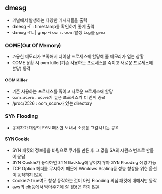 ## dmesg
- 커널에서 발생하는 다양한 메시지들을 출력
- dmesg -T : timestamp를 확인하기 좋게 출력
- dmesg -TL | grep -i oom : oom 발생 Log를 grep

### OOME(Out Of Memory)
- 가용한 메모리가 부족해서 더이상 프로세스에 할당해 줄 메모리가 업는 상황
- OOME 상황 시 oom killer(기존 사용하는 프로세스를 죽이고 새로운 프로세스에 할당) 동작

#### OOM Killer
- 기존 사용하는 프로세스를 죽이고 새로운 프로세스에 할당
- oom_score : score가 높은 프로세스가 더 먼저 종료
- /proc/2526 : oom_score가 있는 directory

### SYN Flooding
- 공격자가 대량의 SYN 패킷만 보내서 소켓을 고갈시키는 공격

#### SYN Cookie
- SYN 패킷의 정보들을 바탕으로 쿠키를 만든 후 그 값을 SA의 시퀀스 번호로 만들어 응답
- SYN Cookie가 동작하면 SYN Backlog에 쌓이지 않아 SYN Flooding 예방 가능
- TCP Option 헤더를 무시하기 때문에 Windows Scaling등 성능 향상을 위한 옵션이 동작하지 않음
- Cookie가 true여도 항상 동작하는 것이 아닌 Flooding 의심 패킷에 대해서만 동작
- aws의 elb등에서 막아주기에 잘 활용은 하지 않음